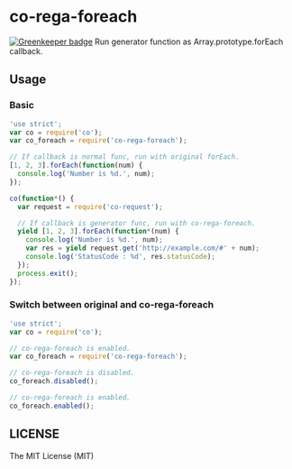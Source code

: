 # co-rega-foreach

[![Greenkeeper badge](https://badges.greenkeeper.io/3846masa/co-rega-foreach.svg)](https://greenkeeper.io/)
Run generator function as Array.prototype.forEach callback.

## Usage

### Basic
```js
'use strict';
var co = require('co');
var co_foreach = require('co-rega-foreach');

// If callback is normal func, run with original forEach.
[1, 2, 3].forEach(function(num) {
  console.log('Number is %d.', num);
});

co(function*() {
  var request = require('co-request');

  // If callback is generator func, run with co-rega-foreach.
  yield [1, 2, 3].forEach(function*(num) {
    console.log('Number is %d.', num);
    var res = yield request.get('http://example.com/#' + num);
    console.log('StatusCode : %d', res.statusCode);
  });
  process.exit();
});
```

### Switch between original and co-rega-foreach
```js
'use strict';
var co = require('co');

// co-rega-foreach is enabled.
var co_foreach = require('co-rega-foreach');

// co-rega-foreach is disabled.
co_foreach.disabled();

// co-rega-foreach is enabled.
co_foreach.enabled();
```

## LICENSE

The MIT License (MIT)